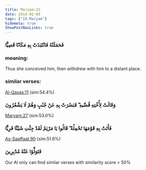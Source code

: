 ```yaml
---
title: Maryam:22
date: 2014-02-09
tags: ["19.Maryam"]
hidemeta: true 
ShowPostNavLinks: true 
---
```

### فَحَمَلَتْهُ فَانْتَبَذَتْ بِهِ مَكَانًا قَصِيًّا
### meaning: 
Thus she conceived him, then withdrew with him to a distant place.
### similar verses: 

[Al-Qasas:11](/28/11) (sim:54.4%)

### وَقَالَتْ لِأُخْتِهِ قُصِّيهِ ۖ فَبَصُرَتْ بِهِ عَنْ جُنُبٍ وَهُمْ لَا يَشْعُرُونَ

[Maryam:27](/19/27) (sim:53.0%)

### فَأَتَتْ بِهِ قَوْمَهَا تَحْمِلُهُ ۖ قَالُوا يَا مَرْيَمُ لَقَدْ جِئْتِ شَيْئًا فَرِيًّا

[As-Saaffaat:90](/37/90) (sim:51.6%)

### فَتَوَلَّوْا عَنْهُ مُدْبِرِينَ

Our AI only can find similar verses with similarity score > 50% 


